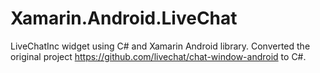 # Xamarin.Android.LiveChat
LiveChatInc widget using C# and Xamarin Android library.  Converted the original project https://github.com/livechat/chat-window-android to C#.
